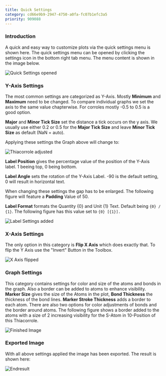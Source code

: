 ```yaml
---
title: Quick Settings
category: cd66e9b9-2947-4750-a0fa-fc07b1efc3a5
priority: 909088
---
```

### Introduction

A quick and easy way to customize plots via the quick settings menu is shown here. The quick settings menu can be opened by clicking the settings icon in the bottom right tab menu. The menu content is shown in the image below.

![Quick Settings opened](/uploads/quick-settings.png)

### Y-Axis Settings

The most common settings are categorized as Y-Axis. Mostly **Minimum** and **Maximum** need to be changed. To compare individual graphs we set the axis to the same value chapterwise. For corroles mostly -0.5 to 0.5 is a good option. 

**Major** and **Minor Tick Size** set the distance a tick occurs on the y axis. We usually use either 0.2 or 0.5 for the **Major Tick Size** and leave **Minor Tick Size** as default (NaN = auto). 

Applying these settings the Graph above will change to:

![Thiacorrole adjusted](/uploads/thiacor-adjusted.png)

**Label Position** gives the percentage value of the position of the Y-Axis label. 1 beeing top, 0 being bottom.

**Label Angle** sets the rotation of the Y-Axis Label. -90 is the default setting, 0 will result in horizontal text. 

When changing these settings the gap has to be enlarged. The following figure will feature a **Padding** Value of 50. 

**Label Format** formats the Quantity {0} and Unit {1} Text. Default being `{0} / {1}`. The following figure has this value set to `{0} [{1}].`

![Label Settings added](/uploads/label-adjust.png)

### X-Axis Settings

The only option in this category is **Flip X Axis** which does exactly that. To flip the Y Axis use the "Invert" Button in the Toolbox.

![X Axis flipped](/uploads/flipx.png)

### Graph Settings

This category contains settings for color and size of the atoms and bonds in the graph. Also a border can be added to atoms to enhance visibility. **Marker Size** gives the size of the Atoms in the plot, **Bond Thickness** the thickness of the bond lines. **Marker Stroke Thickness** adds a border to each atom. There are also two options for color adjustments of bonds and the border around atoms. The following figure shows a border added to the atoms with a size of 2 increasing visibility for the S-Atom in 10-Position of this Thiacorrole.

![Finished Image](/uploads/finished.png)

### Exported Image

With all above settings applied the image has been exported. The result is shown here:

![Endresult](/uploads/1544169_graph.svg)